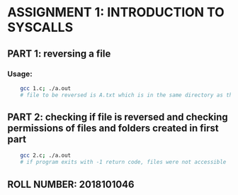 # ASSIGNMENT 1: INTRODUCTION TO SYSCALLS

## PART 1: reversing a file

### Usage:
```sh
    gcc 1.c; ./a.out
    # file to be reversed is A.txt which is in the same directory as the current file
```

## PART 2: checking if file is reversed and checking permissions of files and folders created in first part
```sh
    gcc 2.c; ./a.out
    # if program exits with -1 return code, files were not accessible
```

## ROLL NUMBER: 2018101046
